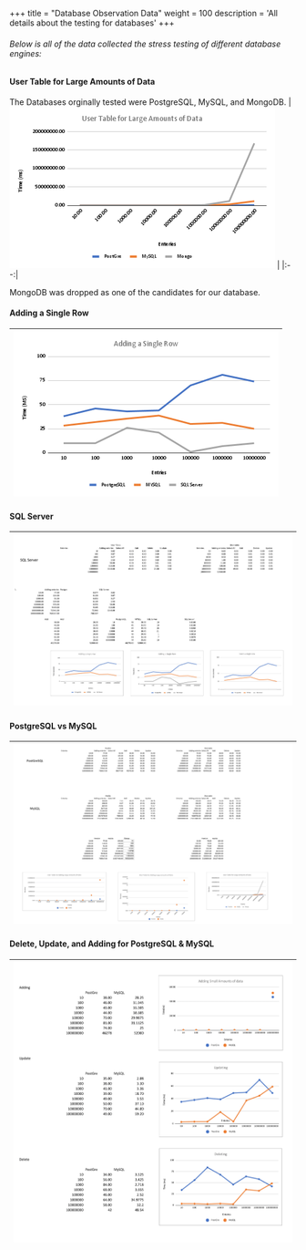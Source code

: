 +++
title = "Database Observation Data"
weight = 100
description = 'All details about the testing for databases'
+++

###### Below is all of the data collected the stress testing of different database engines: 


#### User Table for Large Amounts of Data
The Databases orginally tested were PostgreSQL, MySQL, and MongoDB.
| ![](UserTableForLargeData.png?width=40vw&lightbox=false) |
|:--:|

MongoDB was dropped as one of the candidates for our database.


#### Adding a Single Row
| ![User Table for Large Amounts of Data](AddingSingleRow.png?width=35vw&lightbox=false)|
|:--:|

#### SQL Server 
| ![User Table for Large Amounts of Data](SQLServer.png?width=100vw&lightbox=false)|
|:--:|

#### PostgreSQL vs MySQL
| ![User Table for Large Amounts of Data](PostgreSQLvsMySQL.png?width=100vw&lightbox=false)|
|:--:|

#### Delete, Update, and Adding for PostgreSQL & MySQL
| ![User Table for Large Amounts of Data](DeleteUpdateAdding.png?width=50vw&lightbox=false)|
|:--:|

